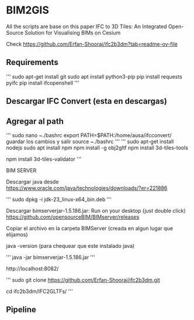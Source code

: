 # BIM2GIS
All the scripts are base on this paper IFC to 3D Tiles: An Integrated Open-Source Solution for Visualising BIMs on Cesium

Check https://github.com/Erfan-Shooraj/ifc2b3dm?tab=readme-ov-file


## Requirements
'''
sudo apt-get install git
sudo apt install python3-pip
pip install requests pyifc
pip install ifcopenshell
'''

## Descargar IFC Convert (esta en descargas)
## Agregar al path
'''
sudo nano  ~./bashrc
export PATH=$PATH:/home/ausa/ifcconvert/
guardar los cambios y salir
source ~./bashrc
'''
'''
sudo apt-get install nodejs
sudo apt install npm
npm install -g obj2gltf
npm install 3d-tiles-tools

npm install 3d-tiles-validator
'''


BIM SERVER

Descargar java desde https://www.oracle.com/java/technologies/downloads/?er=221886

'''
sudo dpkg -i jdk-23_linux-x64_bin.deb 
'''

Descargar 
bimserverjar-1.5.186.jar: Run on your desktop (just double click)
https://github.com/opensourceBIM/BIMserver/releases


Copiar el archivo en la carpeta BIMServer (creada en algun lugar que elijamos)

java -version (para chequear que este instalado java)

'''
java -jar bimserverjar-1.5.186.jar 
'''


http://localhost:8082/

'''
sudo git clone https://github.com/Erfan-Shooraj/ifc2b3dm.git

cd ifc2b3dm/IFC2GLTFs/
'''



## Pipeline
